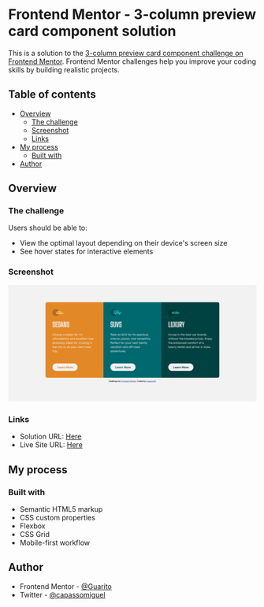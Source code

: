 # Frontend Mentor - 3-column preview card component solution

This is a solution to the [3-column preview card component challenge on Frontend Mentor](https://www.frontendmentor.io/challenges/3column-preview-card-component-pH92eAR2-). Frontend Mentor challenges help you improve your coding skills by building realistic projects.

## Table of contents

-   [Overview](#overview)
    -   [The challenge](#the-challenge)
    -   [Screenshot](#screenshot)
    -   [Links](#links)
-   [My process](#my-process)
    -   [Built with](#built-with)
-   [Author](#author)

## Overview

### The challenge

Users should be able to:

-   View the optimal layout depending on their device's screen size
-   See hover states for interactive elements

### Screenshot

![](./design/desktop-result.png)

### Links

-   Solution URL: [Here](https://github.com/Guarito/3-columns-cards/)
-   Live Site URL: [Here](https://guarito.github.io/3-columns-cards/)

## My process

### Built with

-   Semantic HTML5 markup
-   CSS custom properties
-   Flexbox
-   CSS Grid
-   Mobile-first workflow

## Author

-   Frontend Mentor - [@Guarito](https://www.frontendmentor.io/profile/Guarito)
-   Twitter - [@capassomiguel](https://www.twitter.com/capassomiguel)
